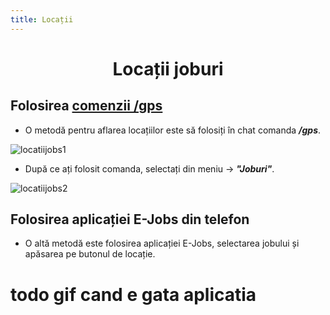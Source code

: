 ```yaml
---
title: Locații
---
```



# <center>Locații joburi</center>

## Folosirea [comenzii /gps](/informatii/comenzi)

- O metodă pentru aflarea locațiilor este să folosiți în chat comanda ***/gps***.

![locatiijobs1](https://i.imgur.com/l8Wtnrp.png)

- După ce ați folosit comanda, selectați din meniu -> ***"Joburi"***.

![locatiijobs2](https://i.imgur.com/QjO3kse.png)

## Folosirea aplicației E-Jobs din telefon

- O altă metodă este folosirea aplicației E-Jobs, selectarea jobului și apăsarea pe butonul de locație.

# todo gif cand e gata aplicatia